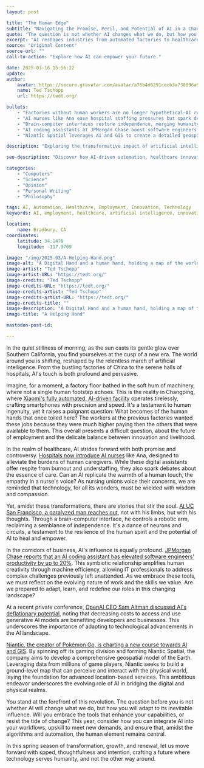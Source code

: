 ```yaml
---
layout: post

title: "The Human Edge"
subtitle: "Navigating the Promise, Peril, and Potential of AI in a Changing World"
quote: "The question is not whether AI changes what we do, but how you adapt to its influence."
excerpt: "AI reshapes industries from automated factories to healthcare and beyond, compelling us to reconsider the nature of work, human interaction, and technological advancement."
source: "Original Content"
source-url: ""
call-to-action: "Explore how AI can empower your future."

date: 2025-03-16 15:56:22
update:
author:
    avatar: https://secure.gravatar.com/avatar/a76b4d6291cecb3a738896a971bfb903?s=512&d=mp&r=g
    name: Ted Tschopp
    url: https://tedt.org/

bullets:
    - "Factories without human workers are no longer hypothetical—AI runs Xiaomi's Changping facility."
    - "AI nurses like Ana ease hospital staffing pressures but spark debates on empathy and care."
    - "Brain-computer interfaces restore independence, merging humanity with advanced technology."
    - "AI coding assistants at JPMorgan Chase boost software engineers' productivity by 20%."
    - "Niantic Spatial leverages AI and GIS to create a detailed geospatial model of Earth."

description: "Exploring the transformative impact of artificial intelligence on industries, employment, healthcare, and the human experience."

seo-description: "Discover how AI-driven automation, healthcare innovation, brain-computer interfaces, and productivity tools redefine our future."

categories: 
    - "Computers"
    - "Science"
    - "Opinion"
    - "Personal Writing"
    - "Philosophy"

tags: AI, Automation, Healthcare, Employment, Innovation, Technology
keywords: AI, employment, healthcare, artificial intelligence, innovation, automation

location:
    name: Bradbury, CA
coordinates:
    latitude: 34.1470
    longitude: -117.9709

image: "/img/2025-03/A-Helping-Hand.png"
image-alt: "A Digital Hand and a human hand, holding a map of the world"
image-artist: "Ted Tschopp"
image-artist-URL: "https://tedt.org/"
image-credits: "Ted Tschopp"
image-credits-URL: "https://tedt.org/"
image-credits-artist: "Ted Tschopp"
image-credits-artist-URL: "https://tedt.org/"
image-credits-title: ""
image-description: "A Digital Hand and a human hand, holding a map of the world"
image-title: "A Helping Hand"

mastodon-post-id: 

---
```


In the quiet stillness of morning, as the sun casts its gentle glow over Southern California, you find yourselves at the cusp of a new era. The world around you is shifting, reshaped by the relentless march of artificial intelligence. From the bustling factories of China to the serene halls of hospitals, AI's touch is both profound and pervasive.

Imagine, for a moment, a factory floor bathed in the soft hum of machinery, where not a single human footstep echoes. This is the reality in Changping, where [Xiaomi's fully automated, AI-driven facility](https://www.news.com.au/finance/business/manufacturing/chinese-companys-dark-factory-will-no-human-workers-soon-be-the-norm/news-story/9468c5bc380108deba4e55a95d6c28d4) operates tirelessly, crafting smartphones with precision and speed. It's a testament to human ingenuity, yet it raises a poignant question: What becomes of the human hands that once toiled here? The workers at the previous factories wanted these jobs because they were much higher paying then the others that were available to them.  This overall presents a difficult question, about the future of employment and the delicate balance between innovation and livelihood.

In the realm of healthcare, AI strides forward with both promise and controversy. [Hospitals now introduce AI nurses](https://apnews.com/article/artificial-intelligence-ai-nurses-hospitals-health-care-3e41c0a2768a3b4c5e002270cc2abe23) like Ana, designed to alleviate the burdens of human caregivers.  While these digital assistants offer respite from burnout and understaffing, they also spark debates about the essence of care. Can an AI replicate the warmth of a human touch, the empathy in a nurse's voice? As nursing unions voice their concerns, we are reminded that technology, for all its wonders, must be wielded with wisdom and compassion.

Yet, amidst these transformations, there are stories that stir the soul. [At UC San Francisco, a paralyzed man reaches out](https://people.com/scientists-create-robotic-arm-that-paralyzed-man-can-control-with-his-thoughts-11697185), not with his limbs, but with his thoughts. Through a brain-computer interface, he controls a robotic arm, reclaiming a semblance of independence. It's a dance of neurons and circuits, a testament to the resilience of the human spirit and the potential of AI to heal and empower.

In the corridors of business, AI's influence is equally profound. [JPMorgan Chase reports that an AI coding assistant has elevated software engineers' productivity by up to 20%](https://nypost.com/2025/03/14/business/jpmorgan-credits-coding-assistant-tool-for-boosting-engineers-efficiency/). This symbiotic relationship amplifies human creativity through machine efficiency, allowing IT professionals to address complex challenges previously left unattended. As we embrace these tools, we must reflect on the evolving nature of work and the skills we value. Are we prepared to adapt, learn, and redefine our roles in this changing landscape?​

At a recent private conference, [OpenAI CEO Sam Altman discussed AI's deflationary potential](https://www.businessinsider.com/sam-altman-openai-ai-gpu-private-conference-morgan-stanley-2025-3), noting that decreasing costs to access and use generative AI models are benefiting developers and businesses. This underscores the importance of adapting to technological advancements in the AI landscape.​

[Niantic, the creator of Pokémon Go, is charting a new course towards AI and GIS](https://nianticlabs.com/news/niantic-next-chapter?hl=en). By spinning off its gaming division and forming Niantic Spatial, the company aims to develop a comprehensive geospatial model of the Earth. Leveraging data from millions of game players, Niantic seeks to build a ground-level map that can perceive and interact with the physical world, laying the foundation for advanced location-based services. This ambitious endeavor underscores the evolving role of AI in bridging the digital and physical realms.​

You stand at the forefront of this revolution. The question before you is not whether AI will change what we do, but how you will adapt to its inevitable influence. Will you embrace the tools that enhance your capabilities, or resist the tide of change? This year, consider how you can integrate AI into your workflows, upskill to meet new demands, and ensure that, amidst the algorithms and automation, the human element remains central.

In this spring season of transformation, growth, and renewal, let us move forward with spped, thoughtfulness and intention, crafting a future where technology serves humanity, and not the other way around.